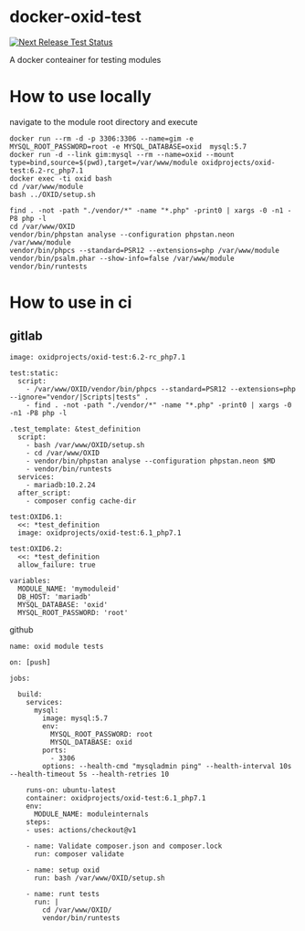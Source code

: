 # docker-oxid-test
[![Next Release Test Status](https://github.com/OXIDprojects/docker-oxid-test/workflows/Docker%20Image%20CI/badge.svg?branch=master)](https://github.com/OXIDprojects/docker-oxid-test/actions?query=branch%3Amaster)

A docker conteainer for testing modules


# How to use locally
navigate to the module root directory and execute
```
docker run --rm -d -p 3306:3306 --name=gim -e  MYSQL_ROOT_PASSWORD=root -e MYSQL_DATABASE=oxid  mysql:5.7
docker run -d --link gim:mysql --rm --name=oxid --mount type=bind,source=$(pwd),target=/var/www/module oxidprojects/oxid-test:6.2-rc_php7.1
docker exec -ti oxid bash
cd /var/www/module
bash ../OXID/setup.sh

find . -not -path "./vendor/*" -name "*.php" -print0 | xargs -0 -n1 -P8 php -l
cd /var/www/OXID
vendor/bin/phpstan analyse --configuration phpstan.neon /var/www/module
vendor/bin/phpcs --standard=PSR12 --extensions=php /var/www/module
vendor/bin/psalm.phar --show-info=false /var/www/module
vendor/bin/runtests 
```

# How to use in ci

## gitlab

```
image: oxidprojects/oxid-test:6.2-rc_php7.1

test:static:
  script:
    - /var/www/OXID/vendor/bin/phpcs --standard=PSR12 --extensions=php --ignore="vendor/|Scripts|tests" .
    - find . -not -path "./vendor/*" -name "*.php" -print0 | xargs -0 -n1 -P8 php -l

.test_template: &test_definition
  script:
    - bash /var/www/OXID/setup.sh
    - cd /var/www/OXID
    - vendor/bin/phpstan analyse --configuration phpstan.neon $MD
    - vendor/bin/runtests
  services:
    - mariadb:10.2.24
  after_script:
    - composer config cache-dir

test:OXID6.1:
  <<: *test_definition
  image: oxidprojects/oxid-test:6.1_php7.1

test:OXID6.2:
  <<: *test_definition
  allow_failure: true

variables:
  MODULE_NAME: 'mymoduleid'
  DB_HOST: 'mariadb'
  MYSQL_DATABASE: 'oxid'
  MYSQL_ROOT_PASSWORD: 'root'
```

github
```
name: oxid module tests

on: [push]

jobs:

  build:
    services:
      mysql:
        image: mysql:5.7
        env:
          MYSQL_ROOT_PASSWORD: root
          MYSQL_DATABASE: oxid
        ports: 
          - 3306
        options: --health-cmd "mysqladmin ping" --health-interval 10s --health-timeout 5s --health-retries 10

    runs-on: ubuntu-latest
    container: oxidprojects/oxid-test:6.1_php7.1
    env:
      MODULE_NAME: moduleinternals
    steps:
    - uses: actions/checkout@v1
        
    - name: Validate composer.json and composer.lock
      run: composer validate

    - name: setup oxid
      run: bash /var/www/OXID/setup.sh

    - name: runt tests
      run: |
        cd /var/www/OXID/
        vendor/bin/runtests

```
